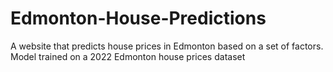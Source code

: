 # Edmonton-House-Predictions
A website that predicts house prices in Edmonton based on a set of factors. Model trained on a 2022 Edmonton house prices dataset 
